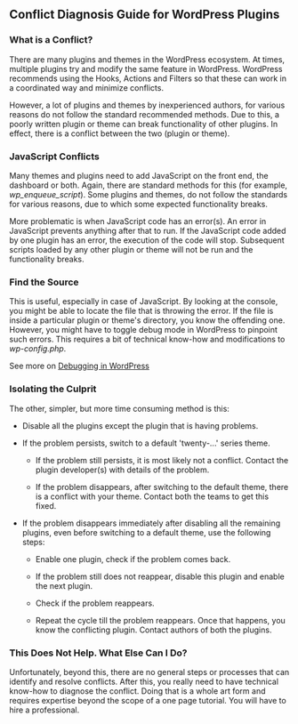 ## Conflict Diagnosis Guide for WordPress Plugins


### What is a Conflict?


There are many plugins and themes in the WordPress ecosystem. At times, multiple plugins try and modify the same feature in WordPress. WordPress recommends using the Hooks, Actions and Filters so that these can work in a coordinated way and minimize conflicts.

However, a lot of plugins and themes by inexperienced authors, for various reasons do not follow the standard recommended methods. Due to this, a poorly written plugin or theme can break functionality of other plugins. In effect, there is a conflict between the two (plugin or theme).


### JavaScript Conflicts


Many themes and plugins need to add JavaScript on the front end, the dashboard or both. Again, there are standard methods for this (for example, *wp_enqueue_script*). Some plugins and themes, do not follow the standards for various reasons, due to which some expected functionality breaks.

More problematic is when JavaScript code has an error(s). An error in JavaScript prevents anything after that to run. If the JavaScript code added by one plugin has an error, the execution of the code will stop. Subsequent scripts loaded by any other plugin or theme will not be run and the functionality breaks.


### Find the Source


This is useful, especially in case of JavaScript. By looking at the console, you might be able to locate the file that is throwing the error. If the file is inside a particular plugin or theme's directory, you know the offending one. However, you might have to toggle debug mode in WordPress to pinpoint such errors. This requires a bit of technical know-how and modifications to *wp-config.php*.

See more on [Debugging in WordPress](http://codex.wordpress.org/Debugging_in_WordPress)[
](http://codex.wordpress.org/WP_DEBUG)


### Isolating the Culprit


The other, simpler, but more time consuming method is this:

  * Disable all the plugins except the plugin that is having problems.

  * If the problem persists, switch to a default 'twenty-...' series theme.

    * If the problem still persists, it is most likely not a conflict. Contact the plugin developer(s) with details of the problem.

    * If the problem disappears, after switching to the default theme, there is a conflict with your theme. Contact both the teams to get this fixed.

  * If the problem disappears immediately after disabling all the remaining plugins, even before switching to a default theme, use the following steps:

    * Enable one plugin, check if the problem comes back.

    * If the problem still does not reappear, disable this plugin and enable the next plugin.

    * Check if the problem reappears.

    * Repeat the cycle till the problem reappears. Once that happens, you know the conflicting plugin. Contact authors of both the plugins.


### This Does Not Help. What Else Can I Do?


Unfortunately, beyond this, there are no general steps or processes that can identify and resolve conflicts. After this, you really need to have technical know-how to diagnose the conflict. Doing that is a whole art form and requires expertise beyond the scope of a one page tutorial. You will have to hire a professional.
